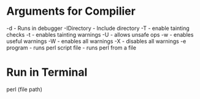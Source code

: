 # Arguments for Compilier
-d - Runs in debugger
-IDirectory - Include directory
-T - enable tainting checks
-t - enables tainting warnings
-U - allows unsafe ops
-w - enables useful warnings
-W - enables all warnings
-X - disables all warnings
-e program - runs perl script
file - runs perl from a file

# Run in Terminal
perl (file path)